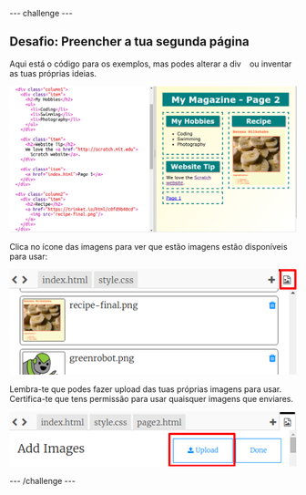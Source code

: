 \--- challenge \---

## Desafio: Preencher a tua segunda página

Aqui está o código para os exemplos, mas podes alterar a div ` ` ou inventar as tuas próprias ideias.

![captura de ecrã](images/magazine-page2-challenge.png)

Clica no ícone das imagens para ver que estão imagens estão disponíveis para usar:

![captura de ecrã](images/magazine-images.png)

Lembra-te que podes fazer upload das tuas próprias imagens para usar. Certifica-te que tens permissão para usar quaisquer imagens que enviares.

![screenshot](images/magazine-upload-images.png)

\--- /challenge \---